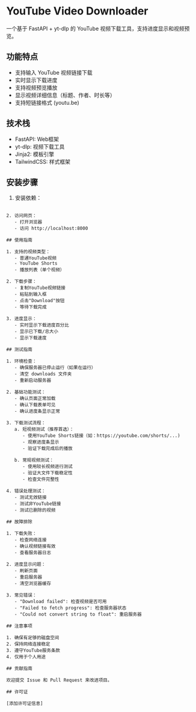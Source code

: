 # YouTube Video Downloader

一个基于 FastAPI + yt-dlp 的 YouTube 视频下载工具，支持进度显示和视频预览。

## 功能特点

- 支持输入 YouTube 视频链接下载
- 实时显示下载进度
- 支持视频预览播放
- 显示视频详细信息（标题、作者、时长等）
- 支持短链接格式 (youtu.be)

## 技术栈

- FastAPI: Web框架
- yt-dlp: 视频下载工具
- Jinja2: 模板引擎
- TailwindCSS: 样式框架

## 安装步骤

1. 安装依赖：
```

2. 访问网页：
   - 打开浏览器
   - 访问 http://localhost:8000

## 使用指南

1. 支持的视频类型：
   - 普通YouTube视频
   - YouTube Shorts
   - 播放列表（单个视频）

2. 下载步骤：
   - 复制YouTube视频链接
   - 粘贴到输入框
   - 点击"Download"按钮
   - 等待下载完成

3. 进度显示：
   - 实时显示下载进度百分比
   - 显示已下载/总大小
   - 显示下载速度

## 测试指南

1. 环境检查：
   - 确保服务器已停止运行（如果在运行）
   - 清空 downloads 文件夹
   - 重新启动服务器

2. 基础功能测试：
   - 确认页面正常加载
   - 确认下载表单可见
   - 确认进度条显示正常

3. 下载测试流程：
   a. 短视频测试（推荐首选）：
      - 使用YouTube Shorts链接（如：https://youtube.com/shorts/...)
      - 观察进度条显示
      - 验证下载完成后的播放
   
   b. 常规视频测试：
      - 使用较长视频进行测试
      - 验证大文件下载稳定性
      - 检查文件完整性

4. 错误处理测试：
   - 测试无效链接
   - 测试非YouTube链接
   - 测试已删除的视频

## 故障排除

1. 下载失败：
   - 检查网络连接
   - 确认视频链接有效
   - 查看服务器日志

2. 进度显示问题：
   - 刷新页面
   - 重启服务器
   - 清空浏览器缓存

3. 常见错误：
   - "Download failed": 检查视频是否可用
   - "Failed to fetch progress": 检查服务器状态
   - "Could not convert string to float": 重启服务器

## 注意事项

1. 确保有足够的磁盘空间
2. 保持网络连接稳定
3. 遵守YouTube服务条款
4. 仅用于个人用途

## 贡献指南

欢迎提交 Issue 和 Pull Request 来改进项目。

## 许可证

[添加许可证信息]